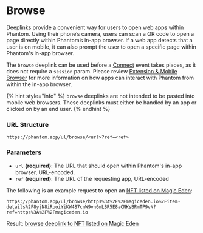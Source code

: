 # Browse

Deeplinks provide a convenient way for users to open web apps within Phantom. Using their phone’s camera, users can scan a QR code to open a page directly within Phantom’s in-app browser. If a web app detects that a user is on mobile, it can also prompt the user to open a specific page within Phantom's in-app browser.

The `browse` deeplink can be used before a [Connect](../provider-methods/connect.md) event takes places, as it does not require a `session` param. Please review [Extension & Mobile Browser](broken-reference) for more information on how apps can interact with Phantom from within the in-app browser.

{% hint style="info" %}
`browse` deeplinks are not intended to be pasted into mobile web browsers. These deeplinks must either be handled by an app or clicked on by an end user.
{% endhint %}

### URL Structure

```
https://phantom.app/ul/browse/<url>?ref=<ref>
```

### Parameters

* `url` **(required)**: The URL that should open within Phantom's in-app browser, URL-encoded.
* `ref` **(required)**: The URL of the requesting app, URL-encoded

The following is an example request to open an [NFT listed on Magic Eden](https://magiceden.io/item-details/8yjN8iRuoiYiKW487cnW9vn6mLBR5E8aCNKsBRmTP9vN):

```
https://phantom.app/ul/browse/https%3A%2F%2Fmagiceden.io%2Fitem-details%2F8yjN8iRuoiYiKW487cnW9vn6mLBR5E8aCNKsBRmTP9vN?ref=https%3A%2F%2Fmagiceden.io
```

Result: [browse deeplink to NFT listed on Magic Eden](https://phantom.app/ul/browse/https%3A%2F%2Fmagiceden.io%2Fitem-details%2F8yjN8iRuoiYiKW487cnW9vn6mLBR5E8aCNKsBRmTP9vN?ref=https%3A%2F%2Fmagiceden.io)
